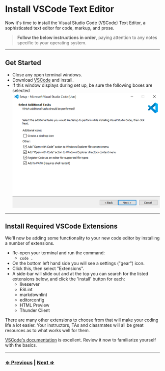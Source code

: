 # Install VSCode Text Editor

Now it's time to install the Visual Studio Code (VSCode) Text Editor, a sophisticated text editor for code, markup, and prose.

> **Follow the below instructions in order**, paying attention to any notes specific to your operating system.

---

## Get Started

- Close any open terminal windows.
- Download [VSCode](https://code.visualstudio.com/download) and install.
- If this window displays during set up, be sure the following boxes are selected
  ![VSCode](../vscode.png)

---

## Install Required VSCode Extensions

We'll now be adding some functionality to your new code editor by installing a number of extensions.

- Re-open your terminal and run the command:
  - `code .`
- On the bottom left hand side you will see a settings ("gear") icon.
- Click this, then select "Extensions".
- A side-bar will slide out and at the top you can search for the listed extensions below, and click the 'Install' button for each:
  - liveserver
  - ESLint
  - markdownlint
  - editorconfig
  - HTML Preview
  - Thunder Client

There are many other extensions to choose from that will make your coding life a lot easier. Your instructors, TAs and classmates will all be great resources as to what works well for them.

[VSCode's documentation](https://code.visualstudio.com/docs) is excellent. Review it now to familiarize yourself with the basics.

---

### [⇐ Previous](./9-eslint.md) | [Next ⇒](../verify.md)
